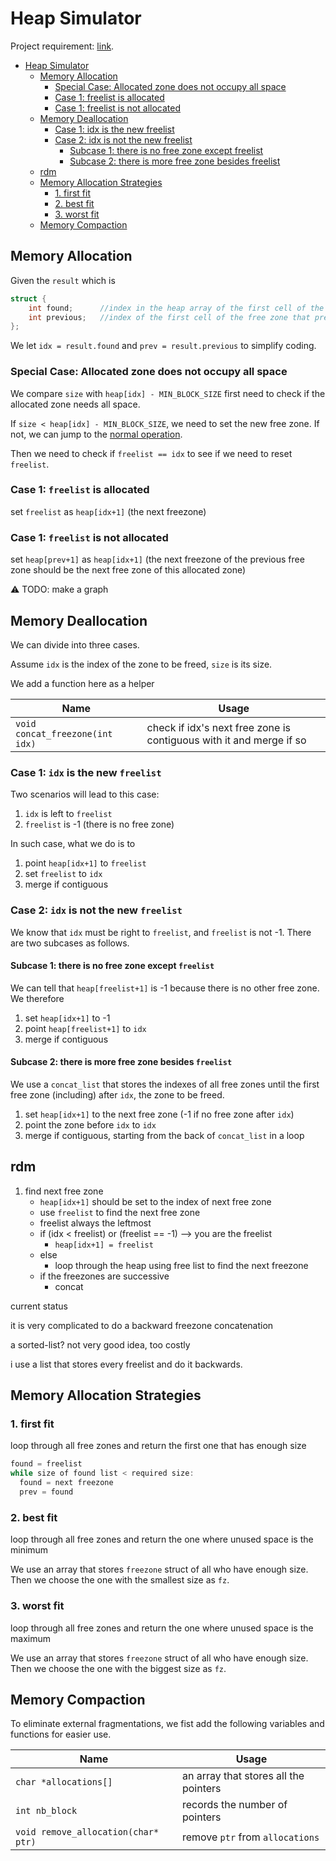 # Heap Simulator

Project requirement: [link](https://docs.google.com/document/d/1DqC6x-DR7s7VsveSVOJKEosnSB010J5PXvQFBBkGel4/edit?usp=sharing).

- [Heap Simulator](#heap-simulator)
  - [Memory Allocation](#memory-allocation)
    - [Special Case: Allocated zone does not occupy all space](#special-case-allocated-zone-does-not-occupy-all-space)
    - [Case 1: freelist is allocated](#case-1-freelist-is-allocated)
    - [Case 1: freelist is not allocated](#case-1-freelist-is-not-allocated)
  - [Memory Deallocation](#memory-deallocation)
    - [Case 1: idx is the new freelist](#case-1-idx-is-the-new-freelist)
    - [Case 2: idx is not the new freelist](#case-2-idx-is-not-the-new-freelist)
      - [Subcase 1: there is no free zone except freelist](#subcase-1-there-is-no-free-zone-except-freelist)
      - [Subcase 2: there is more free zone besides freelist](#subcase-2-there-is-more-free-zone-besides-freelist)
  - [rdm](#rdm)
  - [Memory Allocation Strategies](#memory-allocation-strategies)
    - [1. first fit](#1-first-fit)
    - [2. best fit](#2-best-fit)
    - [3. worst fit](#3-worst-fit)
  - [Memory Compaction](#memory-compaction)

## Memory Allocation

Given the `result` which is

```c
struct {
    int found;      //index in the heap array of the first cell of the target free zone
    int previous;   //index of the first cell of the free zone that precedes the target
};
```

We let `idx = result.found` and `prev = result.previous` to simplify coding.

### Special Case: Allocated zone does not occupy all space

We compare `size` with `heap[idx] - MIN_BLOCK_SIZE` first need to check if the allocated zone needs all space.

If `size < heap[idx] - MIN_BLOCK_SIZE`, we need to set the new free zone. If not, we can jump to the [normal operation](#normal-operation).

Then we need to check if `freelist == idx` to see if we need to reset `freelist`.

### Case 1: `freelist` is allocated

set `freelist` as `heap[idx+1]` (the next freezone)

### Case 1: `freelist` is not allocated

set `heap[prev+1]` as `heap[idx+1]` (the next freezone of the previous free zone should be the next free zone of this allocated zone)


:warning: TODO: make a graph

## Memory Deallocation

We can divide into three cases.

Assume `idx` is the index of the zone to be freed, `size` is its size.

We add a function here as a helper

| Name                            | Usage                                                               |
|---------------------------------|---------------------------------------------------------------------|
| `void concat_freezone(int idx)` | check if idx's next free zone is contiguous with it and merge if so |

### Case 1: `idx` is the new `freelist`

Two scenarios will lead to this case:

1. `idx` is left to `freelist`
2. `freelist` is -1 (there is no free zone)

In such case, what we do is to

1. point `heap[idx+1]` to `freelist`
2. set `freelist` to `idx`
3. merge if contiguous

### Case 2: `idx` is not the new `freelist`

We know that `idx` must be right to `freelist`, and `freelist` is not -1. There are two subcases as follows.

#### Subcase 1: there is no free zone except `freelist`

We can tell that `heap[freelist+1]` is -1 because there is no other free zone. We therefore

1. set `heap[idx+1]` to -1
2. point `heap[freelist+1]` to `idx`
3. merge if contiguous

#### Subcase 2: there is more free zone besides `freelist`

We use a `concat_list` that stores the indexes of all free zones until the first free zone (including) after `idx`, the zone to be freed.

1. set `heap[idx+1]` to the next free zone (-1 if no free zone after `idx`)
2. point the zone before `idx` to `idx`
3. merge if contiguous, starting from the back of `concat_list` in a loop

## rdm


1. find next free zone
   - `heap[idx+1]` should be set to the index of next free zone
   - use `freelist` to find the next free zone
   - freelist always the leftmost
   - if (idx < freelist) or (freelist == -1) --> you are the freelist
     - `heap[idx+1] = freelist`
   - else
     - loop through the heap using free list to find the next freezone
   - if the freezones are successive
     - concat


current status

it is very complicated to do a backward freezone concatenation

a sorted-list? not very good idea, too costly

i use a list that stores every freelist and do it backwards.

## Memory Allocation Strategies

### 1. first fit

loop through all free zones and return the first one that has enough size

```c
found = freelist
while size of found list < required size:
  found = next freezone
  prev = found
```

### 2. best fit

loop through all free zones and return the one where unused space is the minimum

We use an array that stores `freezone` struct of all who have enough size. Then we choose the one with the smallest size as `fz`.

### 3. worst fit

loop through all free zones and return the one where unused space is the maximum

We use an array that stores `freezone` struct of all who have enough size. Then we choose the one with the biggest size as `fz`.

## Memory Compaction

To eliminate external fragmentations, we fist add the following variables and functions for easier use.

| Name                                | Usage                                 |
|-------------------------------------|---------------------------------------|
| `char *allocations[]`               | an array that stores all the pointers |
| `int nb_block`                      | records the number of pointers        |
| `void remove_allocation(char* ptr)` | remove `ptr` from `allocations`       |